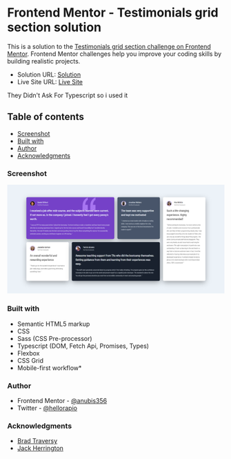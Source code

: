 # Frontend Mentor - Testimonials grid section solution

This is a solution to the [Testimonials grid section challenge on Frontend Mentor](https://www.frontendmentor.io/challenges/testimonials-grid-section-Nnw6J7Un7). Frontend Mentor challenges help you improve your coding skills by building realistic projects. 

- Solution URL: [Solution](https://www.frontendmentor.io/solutions/responsive-testimonials-grid-section-RYc0ot-3Bz)
- Live Site URL: [Live Site](https://anubis356.github.io/Testimonials-grid-section/public/)

They Didn't Ask For Typescript so i used it

## Table of contents

- [Screenshot](#screenshot)
- [Built with](#built-with)
- [Author](#author)
- [Acknowledgments](#acknowledgments)

### Screenshot

![](./Screenshot.png)

### Built with

- Semantic HTML5 markup
- CSS
- Sass (CSS Pre-processor)
- Typescript (DOM, Fetch Api, Promises, Types)
- Flexbox
- CSS Grid
- Mobile-first workflow*

### Author

- Frontend Mentor - [@anubis356](https://www.frontendmentor.io/profile/anubis356/)
- Twitter - [@hellorapio](https://www.twitter.com/hellorapio)

### Acknowledgments

- [Brad Traversy](https://www.youtube.com/c/TraversyMedia)
- [Jack Herrington](https://www.youtube.com/c/JackHerrington)
